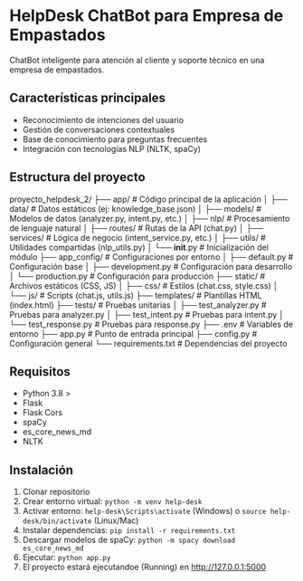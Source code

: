 # HelpDesk ChatBot para Empresa de Empastados

ChatBot inteligente para atención al cliente y soporte técnico en una empresa de empastados.

## Características principales
- Reconocimiento de intenciones del usuario
- Gestión de conversaciones contextuales
- Base de conocimiento para preguntas frecuentes
- Integración con tecnologías NLP (NLTK, spaCy)

## Estructura del proyecto
proyecto_helpdesk_2/
├── app/                          # Código principal de la aplicación
│   ├── data/                     # Datos estáticos (ej: knowledge_base.json)
│   ├── models/                   # Modelos de datos (analyzer.py, intent.py, etc.)
│   ├── nlp/                      # Procesamiento de lenguaje natural
│   ├── routes/                   # Rutas de la API (chat.py)
│   ├── services/                 # Lógica de negocio (intent_service.py, etc.)
│   ├── utils/                    # Utilidades compartidas (nlp_utils.py)
│   └── __init__.py               # Inicialización del módulo
├── app_config/                   # Configuraciones por entorno
│   ├── default.py                # Configuración base
│   ├── development.py            # Configuración para desarrollo
│   └── production.py             # Configuración para producción
├── static/                       # Archivos estáticos (CSS, JS)
│   ├── css/                      # Estilos (chat.css, style.css)
│   └── js/                       # Scripts (chat.js, utils.js)
├── templates/                    # Plantillas HTML (index.html)
├── tests/                        # Pruebas unitarias
│   ├── test_analyzer.py          # Pruebas para analyzer.py
│   ├── test_intent.py            # Pruebas para intent.py
│   └── test_response.py          # Pruebas para response.py
├── .env                          # Variables de entorno
├── app.py                        # Punto de entrada principal
├── config.py                     # Configuración general
└── requirements.txt              # Dependencias del proyecto


## Requisitos
- Python 3.8 >
- Flask
- Flask Cors
- spaCy
- es_core_news_md
- NLTK

## Instalación
1. Clonar repositorio
2. Crear entorno virtual: `python -m venv help-desk`
3. Activar entorno: `help-desk\Scripts\activate` (Windows) o `source help-desk/bin/activate` (Linux/Mac)
4. Instalar dependencias: `pip install -r requirements.txt`
5. Descargar modelos de spaCy: `python -m spacy download es_core_news_md`
7. Ejecutar: `python app.py`
8. El proyecto estará ejecutandoe (Running) en http://127.0.0.1:5000
